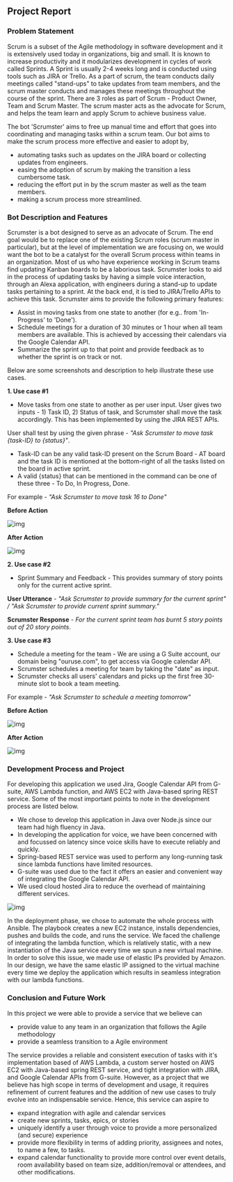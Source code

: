 ## Project Report

### Problem Statement

Scrum is a subset of the Agile methodology in software development and it is extensively used today in organizations, big and small. It is known to increase productivity and it modularizes development in cycles of work called Sprints. A Sprint is usually 2-4 weeks long and is conducted using tools such as JIRA or Trello. As a part of scrum, the team conducts daily meetings called "stand-ups" to take updates from team members, and the scrum master conducts and manages these meetings throughout the course of the sprint. There are 3 roles as part of Scrum - Product Owner, Team and Scrum Master. The scrum master acts as the advocate for Scrum, and helps the team learn and apply Scrum to achieve business value.

The bot 'Scrumster' aims to free up manual time and effort that goes into coordinating and managing tasks within a scrum team. Our bot aims to make the scrum process more effective and easier to adopt by,

* automating tasks such as updates on the JIRA board or collecting updates from engineers.
* easing the adoption of scrum by making the transition a less cumbersome task.
* reducing the effort put in by the scrum master as well as the team members.
* making a scrum process more streamlined.

### Bot Description and Features

Scrumster is a bot designed to serve as an advocate of Scrum. The end goal would be to replace one of the existing Scrum roles (scrum master in particular), but at the level of implementation we are focusing on, we would want the bot to be a catalyst for the overall Scrum process within teams in an organization. Most of us who have experience working in Scrum teams find updating Kanban boards to be a laborious task. Scrumster looks to aid in the process of updating tasks by having a simple voice interaction, through an Alexa application, with engineers during a stand-up to update tasks pertaining to a sprint. At the back end, it is tied to JIRA/Trello APIs to achieve this task. Scrumster aims to provide the following primary features:

* Assist in moving tasks from one state to another (for e.g.. from 'In-Progress' to 'Done').
* Schedule meetings for a duration of 30 minutes or 1 hour when all team members are available. This is achieved by accessing their calendars via the Google Calendar API.
* Summarize the sprint up to that point and provide feedback as to whether the sprint is on track or not.

Below are some screenshots and description to help illustrate these use cases.

__1. Use case #1__

* Move tasks from one state to another as per user input. User gives two inputs - 1) Task ID, 2) Status of task, and Scrumster shall move the task accordingly. This has been implemented by using the JIRA REST APIs.

User shall test by using the given phrase - *"Ask Scrumster to move task {task-ID} to {status}"*.

* Task-ID can be any valid task-ID present on the Scrum Board - AT board and the task ID is mentioned at the bottom-right of all the tasks listed on the board in active sprint.
* A valid {status} that can be mentioned in the command can be one of these three - To Do, In Progress, Done.

For example - *"Ask Scrumster to move task 16 to Done"*

__Before Action__

![img](https://github.ncsu.edu/rmuddur/Scrumster/blob/master/Alexa-Deploy/se3.PNG)

__After Action__

![img](https://github.ncsu.edu/rmuddur/Scrumster/blob/master/Alexa-Deploy/se5.PNG)

__2. Use case #2__

* Sprint Summary and Feedback - This provides summary of story points only for the current active sprint.

__User Utterance__ - *"Ask Scrumster to provide summary for the current sprint" / "Ask Scrumster to provide current sprint summary."*

__Scrumster Response__ - *For the current sprint team has burnt 5 story points out of 20 story points*.

__3. Use case #3__

* Schedule a meeting for the team - We are using a G Suite account, our domain being "ouruse.com", to get access via Google calendar API. 
* Scrumster schedules a meeting for team by taking the "date" as input.
* Scrumster checks all users' calendars and picks up the first free 30-minute slot to book a team meeting.

For example - *"Ask Scrumster to schedule a meeting tomorrow"*

__Before Action__

![img](https://github.ncsu.edu/rmuddur/Scrumster/blob/master/Alexa-Deploy/se12.PNG)

__After Action__

![img](https://github.ncsu.edu/rmuddur/Scrumster/blob/master/Alexa-Deploy/se15.PNG)

### Development Process and Project

For developing this application we used Jira, Google Calendar API from G-suite, AWS Lambda function, and AWS EC2 with Java-based spring REST service. Some of the most important points to note in the development process are listed below.

* We chose to develop this application in Java over Node.js since our team had high fluency in Java. 
* In developing the application for voice, we have been concerned with and focussed on latency since voice skills have to execute reliably and quickly. 
* Spring-based REST service was used to perform any long-running task since lambda functions have limited resources. 
* G-suite was used due to the fact it offers an easier and convenient way of integrating the Google Calendar API. 
* We used cloud hosted Jira to reduce the overhead of maintaining different services.

![img](https://github.ncsu.edu/rmuddur/Scrumster/blob/master/images/architecture_diagram.png)

In the deployment phase, we chose to automate the whole process with Ansible. The playbook creates a new EC2 instance, installs dependencies, pushes and builds the code, and runs the service. We faced the challenge of integrating the lambda function, which is relatively static, with a new instantiation of the Java service every time we spun a new virtual machine. In order to solve this issue, we made use of elastic IPs provided by Amazon. In our design, we have the same elastic IP assigned to the virtual machine every time we deploy the application which results in seamless integration with our lambda functions.

### Conclusion and Future Work

In this project we were able to provide a service that we believe can 
* provide value to any team in an organization that follows the Agile methodology
* provide a seamless transition to a Agile environment

The service provides a reliable and consistent execution of tasks with it's implementation based of AWS Lambda, a custom server hosted on AWS EC2 with Java-based spring REST service, and tight integration with JIRA, and Google Calendar APIs from G-suite. However, as a project that we believe has high scope in terms of development and usage, it requires refinement of current features and the addition of new use cases to truly evolve into an indispensable service. Hence, this service can aspire to
* expand integration with agile and calendar services
* create new sprints, tasks, epics, or stories
* uniquely identify a user through voice to provide a more personalized (and secure) experience
* provide more flexibility in terms of adding priority, assignees and notes, to name a few, to tasks. 
* expand calendar functionality to provide more control over event details, room availability based on team size, addition/removal or attendees, and other modifications.
